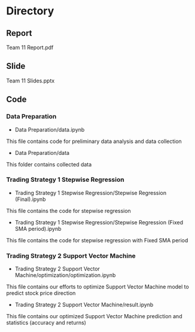 # Directory

## Report

Team 11 Report.pdf

## Slide

Team 11 Slides.pptx

## Code

### Data Preparation

- Data Preparation/data.ipynb

This file contains code for preliminary data analysis and data collection

- Data Preparation/data

This folder contains collected data

### Trading Strategy 1 Stepwise Regression

- Trading Strategy 1 Stepwise Regression/Stepwise Regression (Final).ipynb

This file contains the code for stepwise regression

- Trading Strategy 1 Stepwise Regression/Stepwise Regression (Fixed SMA period).ipynb

This file contains the code for stepwise regression with Fixed SMA period

### Trading Strategy 2 Support Vector Machine

- Trading Strategy 2 Support Vector Machine/optimization/optimization.ipynb

This file contains our efforts to optimize Support Vector Machine model to predict stock price direction

- Trading Strategy 2 Support Vector Machine/result.ipynb

This file contains our optimized Support Vector Machine prediction and statistics (accuracy and returns)